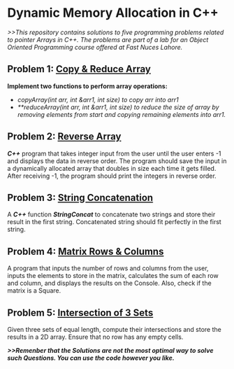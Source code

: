 # Dynamic Memory Allocation in C++

_>>This repository contains solutions to five programming problems related to pointer Arrays in C++. The problems are part of a lab for an Object Oriented Programming course offered at Fast Nuces Lahore._

## Problem 1: [Copy & Reduce Array](https://github.com/HasanYahya101/OOP-Lab-2-Fast-Nuces-2023/blob/main/l227971_q1_Lab2.cpp)

**Implement two functions to perform array operations:**

- _**copyArray(int* arr, int *&arr1, int size)** to copy arr into arr1_
- _**reduceArray(int *arr, int *&arr1, int size)** to reduce the size of array by removing elements from start and copying remaining elements into arr1._

## Problem 2: [Reverse Array](https://github.com/HasanYahya101/OOP-Lab-2-Fast-Nuces-2023/blob/main/l227971_q2_lab2.cpp)

_**C++**_ program that takes integer input from the user until the user enters -1 and displays the data in reverse order. 
The program should save the input in a dynamically allocated array that doubles in size each time it gets filled. 
After receiving -1, the program should print the integers in reverse order.

## Problem 3: [String Concatenation](https://github.com/HasanYahya101/OOP-Lab-2-Fast-Nuces-2023/blob/main/l227971_q3_lab2.cpp)

A _**C++**_ function **_StringConcat_** to concatenate two strings and store their result in the first string. 
Concatenated string should fit perfectly in the first string.

## Problem 4: [Matrix Rows & Columns](https://github.com/HasanYahya101/OOP-Lab-2-Fast-Nuces-2023/blob/main/l227971_q4_lab2.cpp)

A program that inputs the number of rows and columns from the user, inputs the elements to store in the matrix, calculates the sum of each row and column, and displays the results on the Console.
Also, check if the matrix is a Square.

## Problem 5: [Intersection of 3 Sets](https://github.com/HasanYahya101/OOP-Lab-2-Fast-Nuces-2023/blob/main/l227971_q5_lab2.cpp)

Given three sets of equal length, compute their intersections and store the results in a 2D array. 
Ensure that no row has any empty cells.  



**_>>Remenber that the Solutions are not the most optimal way to solve such Questions. You can use the code however you like._**

